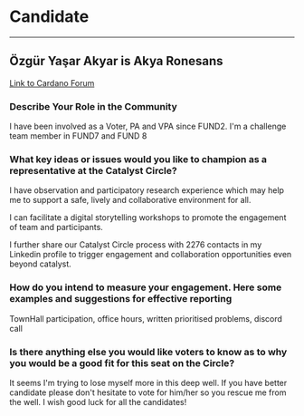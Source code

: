 # Candidate #
***
## Özgür Yaşar Akyar is Akya Ronesans ##

[Link to Cardano Forum](https://forum.cardano.org/t/akya-ronesans-platform-statement/109178?u=catalyst-circle)

### Describe Your Role in the Community ###

I have been involved as a Voter, PA and VPA since FUND2. I'm a challenge team member in FUND7 and FUND 8

### What key ideas or issues would you like to champion as a representative at the Catalyst Circle? ###

I have observation and participatory research experience which may help me to support a safe, lively and collaborative environment for all.

I can facilitate a digital storytelling workshops to promote the engagement of team and participants.

I further share our Catalyst Circle process with 2276 contacts in my Linkedin profile to trigger engagement and collaboration opportunities even beyond catalyst.

### How do you intend to measure your engagement. Here some examples and suggestions for effective reporting ###

TownHall participation, office hours, written prioritised problems, discord call

### Is there anything else you would like voters to know as to why you would be a good fit for this seat on the Circle? ###

It seems I'm trying to lose myself more in this deep well. If you have better candidate please don't hesitate to vote for him/her so you rescue me from the well. I wish good luck for all the candidates!